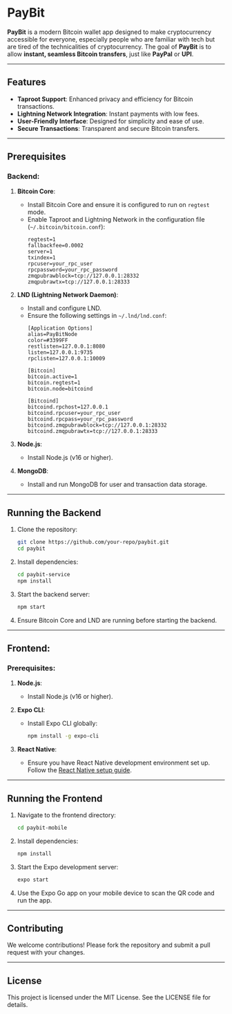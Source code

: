 # PayBit

**PayBit** is a modern Bitcoin wallet app designed to make cryptocurrency accessible for everyone, especially people who are familiar with tech but are tired of the technicalities of cryptocurrency. The goal of **PayBit** is to allow **instant, seamless Bitcoin transfers**, just like **PayPal** or **UPI**.

---

## Features
- **Taproot Support**: Enhanced privacy and efficiency for Bitcoin transactions.
- **Lightning Network Integration**: Instant payments with low fees.
- **User-Friendly Interface**: Designed for simplicity and ease of use.
- **Secure Transactions**: Transparent and secure Bitcoin transfers.

---

## Prerequisites

### Backend:
1. **Bitcoin Core**:
   - Install Bitcoin Core and ensure it is configured to run on `regtest` mode.
   - Enable Taproot and Lightning Network in the configuration file (`~/.bitcoin/bitcoin.conf`):
     ```
     regtest=1
     fallbackfee=0.0002
     server=1
     txindex=1
     rpcuser=your_rpc_user
     rpcpassword=your_rpc_password
     zmqpubrawblock=tcp://127.0.0.1:28332
     zmqpubrawtx=tcp://127.0.0.1:28333
     ```

2. **LND (Lightning Network Daemon)**:
   - Install and configure LND.
   - Ensure the following settings in `~/.lnd/lnd.conf`:
     ```
     [Application Options]
     alias=PayBitNode
     color=#3399FF
     restlisten=127.0.0.1:8080
     listen=127.0.0.1:9735
     rpclisten=127.0.0.1:10009

     [Bitcoin]
     bitcoin.active=1
     bitcoin.regtest=1
     bitcoin.node=bitcoind

     [Bitcoind]
     bitcoind.rpchost=127.0.0.1
     bitcoind.rpcuser=your_rpc_user
     bitcoind.rpcpass=your_rpc_password
     bitcoind.zmqpubrawblock=tcp://127.0.0.1:28332
     bitcoind.zmqpubrawtx=tcp://127.0.0.1:28333
     ```

3. **Node.js**:
   - Install Node.js (v16 or higher).

4. **MongoDB**:
   - Install and run MongoDB for user and transaction data storage.

---

## Running the Backend

1. Clone the repository:
   ```bash
   git clone https://github.com/your-repo/paybit.git
   cd paybit
   ```

2. Install dependencies:
   ```bash
   cd paybit-service
   npm install
   ```

3. Start the backend server:
   ```bash
   npm start
   ```

4. Ensure Bitcoin Core and LND are running before starting the backend.

---

## Frontend:

### Prerequisites:
1. **Node.js**:
   - Install Node.js (v16 or higher).

2. **Expo CLI**:
   - Install Expo CLI globally:
     ```bash
     npm install -g expo-cli
     ```

3. **React Native**:
   - Ensure you have React Native development environment set up. Follow the [React Native setup guide](https://reactnative.dev/docs/environment-setup).

---

## Running the Frontend

1. Navigate to the frontend directory:
   ```bash
   cd paybit-mobile
   ```

2. Install dependencies:
   ```bash
   npm install
   ```

3. Start the Expo development server:
   ```bash
   expo start
   ```

4. Use the Expo Go app on your mobile device to scan the QR code and run the app.

---

## Contributing
We welcome contributions! Please fork the repository and submit a pull request with your changes.

---

## License
This project is licensed under the MIT License. See the LICENSE file for details.